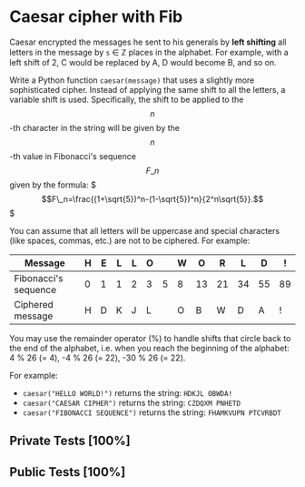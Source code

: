 # Caesar cipher with Fib

Caesar encrypted the messages he sent to his generals by **left shifting** all letters in the message by `s` ∈ ℤ places in the alphabet. For example, with a left shift of 2, C would be replaced by A, D would become B, and so on. 


Write a Python function `caesar(message)` that uses a slightly more sophisticated cipher. Instead of applying the same shift to all the letters, a variable shift is used. Specifically, the shift to be applied to the $$n$$-th character in the string will be given by the $$n$$-th value in Fibonacci's sequence $$F\_n$$ given by the formula: $$$F\_n=\frac{(1+\sqrt{5})^n-(1-\sqrt{5})^n}{2^n\sqrt{5}}.$$$


You can assume that all letters will be uppercase and special characters (like spaces, commas, etc.) are not to be ciphered. For example:




| Message | H | E | L | L | O |  | W | O | R | L | D | ! |
| --- | --- | --- | --- | --- | --- | --- | --- | --- | --- | --- | --- | --- |
| Fibonacci's sequence | 0 | 1 | 1 | 2 | 3 | 5 | 8 | 13 | 21 | 34 | 55 | 89 |
| Ciphered message | H | D | K | J | L |  | O | B | W | D | A | ! |


You may use the remainder operator (%) to handle shifts that circle back to the end of the alphabet, i.e. when you reach the beginning of the alphabet: 4 % 26 (= 4), -4 % 26 (= 22), -30 % 26 (= 22).


For example:


* `caesar("HELLO WORLD!")` returns the string: `HDKJL OBWDA!`
* `caesar("CAESAR CIPHER")` returns the string: `CZDQXM PNHETD`
* `caesar("FIBONACCI SEQUENCE")` returns the string: `FHAMKVUPN PTCVRBDT`



## Private Tests [100%]

## Public Tests [100%]

